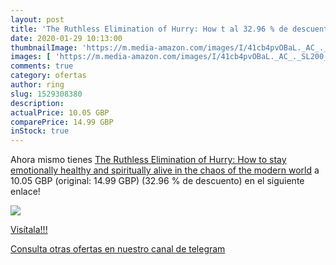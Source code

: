 ```yaml
---
layout: post
title: 'The Ruthless Elimination of Hurry: How t al 32.96 % de descuento'
date: 2020-01-29 10:13:00
thumbnailImage: 'https://m.media-amazon.com/images/I/41cb4pvOBaL._AC_._SL200_.jpg'
images: [ 'https://m.media-amazon.com/images/I/41cb4pvOBaL._AC_._SL200_.jpg' ]
comments: true
category: ofertas
author: ring
slug: 1529308380
description:
actualPrice: 10.05 GBP
comparePrice: 14.99 GBP
inStock: true
---
```


Ahora mismo tienes [The Ruthless Elimination of Hurry: How to stay emotionally healthy and spiritually alive in the chaos of the modern world](https://www.amazon.co.uk/dp/1529308380/?tag=redken01-21) a 10.05 GBP (original: 14.99 GBP) (32.96 %  de descuento) en el siguiente enlace!

[![](https://m.media-amazon.com/images/I/41cb4pvOBaL._AC_._SL200_.jpg)](https://www.amazon.co.uk/dp/1529308380/?tag=redken01-21)

[Visítala!!!](https://www.amazon.co.uk/dp/1529308380/?tag=redken01-21)

[Consulta otras ofertas en nuestro canal de telegram](https://t.me/s/ofertas25)

